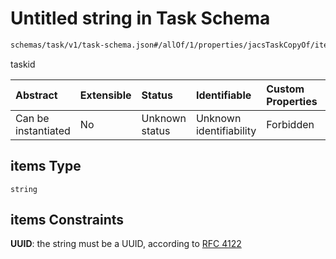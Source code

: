 # Untitled string in Task Schema

```txt
schemas/task/v1/task-schema.json#/allOf/1/properties/jacsTaskCopyOf/items
```

taskid

| Abstract            | Extensible | Status         | Identifiable            | Custom Properties | Additional Properties | Access Restrictions | Defined In                                                                                                   |
| :------------------ | :--------- | :------------- | :---------------------- | :---------------- | :-------------------- | :------------------ | :----------------------------------------------------------------------------------------------------------- |
| Can be instantiated | No         | Unknown status | Unknown identifiability | Forbidden         | Allowed               | none                | [task.schema.json\*](../../https:/hai.ai/schemas/=./schemas/task/v1/task.schema.json "open original schema") |

## items Type

`string`

## items Constraints

**UUID**: the string must be a UUID, according to [RFC 4122](https://tools.ietf.org/html/rfc4122 "check the specification")
